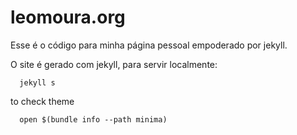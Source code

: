 # leomoura.org

Esse é o código para minha página pessoal empoderado por jekyll.

O site é gerado com jekyll, para servir localmente:

```
  jekyll s
```

to check theme
```
  open $(bundle info --path minima)
```